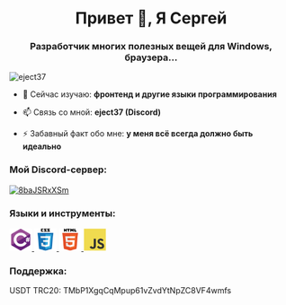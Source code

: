 <h1 align="center">Привет 👋, Я Сергей</h1>
<h3 align="center">Разработчик многих полезных вещей для Windows, браузера...</h3>

<p align="left"> <img src="https://komarev.com/ghpvc/?username=eject37&label=Profile%20views&color=0e75b6&style=flat" alt="eject37" /> </p>

- 🌱 Сейчас изучаю: **фронтенд и другие языки программирования**

- 📫 Связь со мной: **eject37 (Discord)**

- ⚡ Забавный факт обо мне: **у меня всё всегда должно быть идеально**

<h3 align="left">Мой Discord-сервер:</h3>
<p align="left">
<a href="https://discord.gg/8baJSRxXSm" target="blank"><img align="center" src="https://raw.githubusercontent.com/rahuldkjain/github-profile-readme-generator/master/src/images/icons/Social/discord.svg" alt="8baJSRxXSm" height="30" width="40" /></a>
</p>

<h3 align="left">Языки и инструменты:</h3>
<p align="left"> <a href="https://www.w3schools.com/cs/" target="_blank" rel="noreferrer"> <img src="https://raw.githubusercontent.com/devicons/devicon/master/icons/csharp/csharp-original.svg" alt="csharp" width="40" height="40"/> </a> <a href="https://www.w3schools.com/css/" target="_blank" rel="noreferrer"> <img src="https://raw.githubusercontent.com/devicons/devicon/master/icons/css3/css3-original-wordmark.svg" alt="css3" width="40" height="40"/> </a> <a href="https://www.w3.org/html/" target="_blank" rel="noreferrer"> <img src="https://raw.githubusercontent.com/devicons/devicon/master/icons/html5/html5-original-wordmark.svg" alt="html5" width="40" height="40"/> </a> <a href="https://developer.mozilla.org/en-US/docs/Web/JavaScript" target="_blank" rel="noreferrer"> <img src="https://raw.githubusercontent.com/devicons/devicon/master/icons/javascript/javascript-original.svg" alt="javascript" width="40" height="40"/> </a> </p>

<h3 align="left">Поддержка:</h3>
<p>USDT TRC20: TMbP1XgqCqMpup61vZvdYtNpZC8VF4wmfs</p><br><br>
